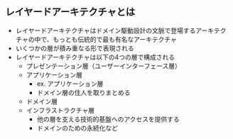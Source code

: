 ## レイヤードアーキテクチャとは

- レイヤードアーキテクチャはドメイン駆動設計の文脈で登場するアーキテクチャの中で、もっとも伝統的で最も有名なアーキテクチャ
- いくつかの層が積み重なる形で表現される
- レイヤードアーキテクチャは以下の4つの層で構成される
    - プレゼンテーション層（ユーザーインターフェース層）
    - アプリケーション層
        - ex. アプリケーション層
        - ドメイン層の住人を取りまとめる
    - ドメイン層
    - インフラストラクチャ層
        - 他の層を支える技術的基盤へのアクセスを提供する
        - ドメインのための永続化など